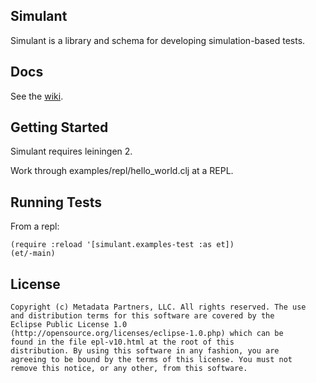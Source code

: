 ## Simulant

Simulant is a library and schema for developing simulation-based
tests.

## Docs

See the [wiki](https://github.com/Datomic/simulant/wiki).

## Getting Started

Simulant requires leiningen 2.

Work through examples/repl/hello_world.clj at a REPL.

## Running Tests 

From a repl:

    (require :reload '[simulant.examples-test :as et])
    (et/-main)

## License

    Copyright (c) Metadata Partners, LLC. All rights reserved. The use
    and distribution terms for this software are covered by the
    Eclipse Public License 1.0
    (http://opensource.org/licenses/eclipse-1.0.php) which can be
    found in the file epl-v10.html at the root of this
    distribution. By using this software in any fashion, you are
    agreeing to be bound by the terms of this license. You must not
    remove this notice, or any other, from this software.
